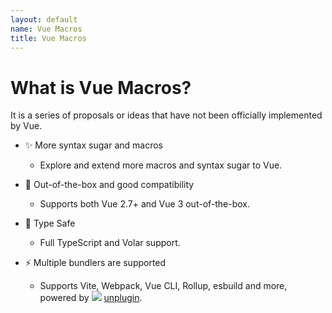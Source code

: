 ```yaml
---
layout: default
name: Vue Macros
title: Vue Macros
---
```


<h1 flex justify-between>
<VueMacrosTitle inline font-bold>What is Vue Macros?</VueMacrosTitle>
<div>
<a text-5 class="!border-none" href="https://github.com/sxzz/unplugin-vue-macros" target="_blank"><ri-github-fill/></a>
</div>
</h1>

<span text-lg>
It is a series of proposals or ideas that have not been officially implemented by Vue.
</span>

<div>

<v-clicks>

- ✨ More syntax sugar and macros

  - Explore and extend more macros and syntax sugar to Vue.

- 💚 Out-of-the-box and good compatibility
  - Supports both Vue 2.7+ and Vue 3 out-of-the-box.
- 🦾 Type Safe
  - Full <logos-typescript-icon /> TypeScript and <logos-vue/> Volar support.
- ⚡️ Multiple bundlers are supported
  - Supports <logos-vitejs/> Vite, <logos-webpack/> Webpack, <logos-vue/> Vue CLI, <logos-rollupjs/> Rollup, <logos-esbuild/> esbuild and more, powered by <img src="https://avatars.githubusercontent.com/u/80154025?s=200" inline w-16px /> [unplugin](https://github.com/unjs/unplugin).

</v-clicks>

</div>
